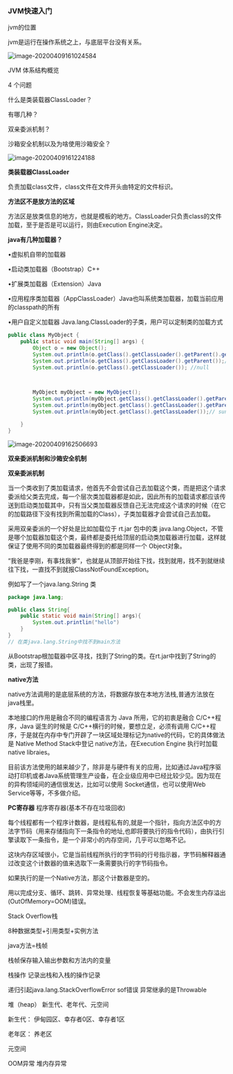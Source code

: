### JVM快速入门

jvm的位置

jvm是运行在操作系统之上，与底层平台没有关系。

![image-20200409161024584](D:\MarkDown\Java\JUC与多线程\img\image-20200409161024584.png)

JVM 体系结构概览

 4 个问题

什么是类装载器ClassLoader？

有哪几种？

双亲委派机制？

沙箱安全机制以及为啥使用沙箱安全？



![image-20200409161224188](D:\MarkDown\Java\JUC与多线程\img\image-20200409161224188.png)

**类装载器ClassLoader**

负责加载class文件，class文件在文件开头由特定的文件标识。

**方法区不是放方法的区域**

方法区是放类信息的地方，也就是模板的地方。ClassLoader只负责class的文件加载，至于是否是可以运行，则由Execution Engine决定。

**java有几种加载器？**

•虚拟机自带的加载器

•启动类加载器（Bootstrap）C++

•扩展类加载器（Extension）Java

•应用程序类加载器（AppClassLoader）Java也叫系统类加载器，加载当前应用的classpath的所有

•用户自定义加载器 Java.lang.ClassLoader的子类，用户可以定制类的加载方式


```java
public class MyObject {
    public static void main(String[] args) {
        Object o = new Object();
        System.out.println(o.getClass().getClassLoader().getParent().getParent()); // NullpointException
        System.out.println(o.getClass().getClassLoader().getParent());// NullpointException
        System.out.println(o.getClass().getClassLoader()); //null
        


        MyObject myObject = new MyObject();
        System.out.println(myObject.getClass().getClassLoader().getParent().getParent()); // null
        System.out.println(myObject.getClass().getClassLoader().getParent()); // sun.misc.Launcher$ExtClassLoader@1b6d3586
        System.out.println(myObject.getClass().getClassLoader());// sun.misc.Launcher$AppClassLoader@18b4aac2

    }
}

```


![image-20200409162506693](D:\MarkDown\Java\JUC与多线程\img\image-20200409162506693.png)



**双亲委派机制和沙箱安全机制**

**双亲委派机制**

当一个类收到了类加载请求，他首先不会尝试自己去加载这个类，而是把这个请求委派给父类去完成，每一个层次类加载器都是如此，因此所有的加载请求都应该传送到启动类加载其中，只有当父类加载器反馈自己无法完成这个请求的时候（在它的加载路径下没有找到所需加载的Class），子类加载器才会尝试自己去加载。

采用双亲委派的一个好处是比如加载位于 rt.jar 包中的类 java.lang.Object，不管是哪个加载器加载这个类，最终都是委托给顶层的启动类加载器进行加载，这样就保证了使用不同的类加载器最终得到的都是同样一个 Object对象。 



“我爸是李刚，有事找我爹”，也就是从顶部开始往下找，找到就用，找不到就继续往下找，一直找不到就报ClassNotFoundException。

例如写了一个java.lang.String 类

```java
package java.lang;

public class String{
    public static void main(String[] args){
        System.out.printlin("hello")
    }    
}
// 在类java.lang.String中找不到main方法
```

从Bootstrap根加载器中区寻找，找到了String的类。在rt.jar中找到了String的类，出现了报错。

**native方法**

native方法调用的是底层系统的方法，将数据存放在本地方法栈,普通方法放在java栈里。

 本地接口的作用是融合不同的编程语言为 Java 所用，它的初衷是融合 C/C++程序，Java 诞生的时候是 C/C++横行的时候，要想立足，必须有调用 C/C++程序，于是就在内存中专门开辟了一块区域处理标记为native的代码，它的具体做法是 Native Method Stack中登记 native方法，在Execution Engine 执行时加载native libraies。

 目前该方法使用的越来越少了，除非是与硬件有关的应用，比如通过Java程序驱动打印机或者Java系统管理生产设备，在企业级应用中已经比较少见。因为现在的异构领域间的通信很发达，比如可以使用 Socket通信，也可以使用Web Service等等，不多做介绍。



**PC寄存器**  程序寄存器(基本不存在垃圾回收)

 每个线程都有一个程序计数器，是线程私有的,就是一个指针，指向方法区中的方法字节码（用来存储指向下一条指令的地址,也即将要执行的指令代码），由执行引擎读取下一条指令，是一个非常小的内存空间，几乎可以忽略不记。

这块内存区域很小，它是当前线程所执行的字节码的行号指示器，字节码解释器通过改变这个计数器的值来选取下一条需要执行的字节码指令。

如果执行的是一个Native方法，那这个计数器是空的。

用以完成分支、循环、跳转、异常处理、线程恢复等基础功能。不会发生内存溢出(OutOfMemory=OOM)错误。

Stack Overflow栈

8种数据类型+引用类型+实例方法

java方法=栈帧

栈帧保存输入输出参数和方法内的变量

栈操作 记录出栈和入栈的操作记录

递归引起java.lang.StackOverflowError sof错误 异常继承的是Throwable

 

堆（heap） 新生代、老年代、元空间

新生代： 伊甸园区、幸存者0区、幸存者1区

老年区： 养老区

元空间

OOM异常 堆内存异常





































